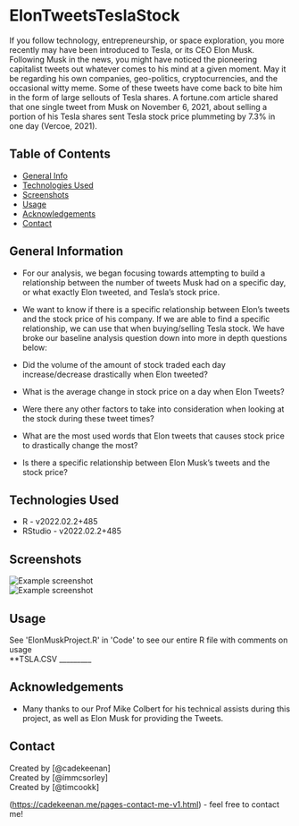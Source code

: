 # ElonTweetsTeslaStock
If you follow technology, entrepreneurship, or space exploration, you more recently may have been introduced to Tesla, or its CEO Elon Musk. Following Musk in the news, you might have noticed the pioneering capitalist tweets out whatever comes to his mind at a given moment. May it be regarding his own companies, geo-politics, cryptocurrencies, and the occasional witty meme. Some of these tweets have come back to bite him in the form of large sellouts of Tesla shares. A fortune.com article shared that one single tweet from Musk on November 6, 2021, about selling a portion of his Tesla shares sent Tesla stock price plummeting by 7.3% in one day (Vercoe, 2021). 

## Table of Contents
* [General Info](#general-information)
* [Technologies Used](#technologies-used)
* [Screenshots](#screenshots)
* [Usage](#usage)
* [Acknowledgements](#acknowledgements)
* [Contact](#contact)
<!-- * [License](#license) -->


## General Information
- For our analysis, we began focusing towards attempting to build a relationship between the number of tweets Musk had on a specific day, or what exactly Elon tweeted, and Tesla’s stock price. 
- We want to know if there is a specific relationship between Elon’s tweets and the stock price of his company. If we are able to find a specific relationship, we can use that when buying/selling Tesla stock. We have broke our baseline analysis question down into more in depth questions below: 

- Did the volume of the amount of stock traded each day increase/decrease drastically when Elon tweeted? 

- What is the average change in stock price on a day when Elon Tweets? 

- Were there any other factors to take into consideration when looking at the stock during these tweet times? 

- What are the most used words that Elon tweets that causes stock price to drastically change the most? 

- Is there a specific relationship between Elon Musk’s tweets and the stock price? 


## Technologies Used
- R - v2022.02.2+485
- RStudio - v2022.02.2+485

## Screenshots
![Example screenshot](./img/screenshot.png) <br>
![Example screenshot](./img/screenshot.png)
<!-- If you have screenshots you'd like to share, include them here. -->

## Usage
See 'ElonMuskProject.R' in 'Code' to see our entire R file with comments on usage <br>
**TSLA.CSV _________

## Acknowledgements
- Many thanks to our Prof Mike Colbert for his technical assists during this project, as well as Elon Musk for providing the Tweets.


## Contact
Created by [@cadekeenan] <br>
Created by [@immcsorley] <br>
Created by [@timcookk] <br>


(https://cadekeenan.me/pages-contact-me-v1.html) - feel free to contact me!
